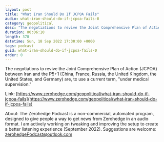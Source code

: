 ```yaml
---
layout: post
title: "What Iran Should Do If JCPOA Fails"
audio: what-iran-should-do-if-jcpoa-fails-0
category: geopolitical
desc: "The negotiations to revive the Joint Comprehensive Plan of Action (JCPOA) between Iran and the P5+1 (China, France, Russia, the United Kingdom, the United States, and Germany) are, to use a current term, &quot;under medical supervision.&quot;"
duration: 00:06:10
length: 370
datetime: Sun, 18 Sep 2022 17:30:00 +0000
tags: podcast
guid: what-iran-should-do-if-jcpoa-fails-0
order: 0
---
```

The negotiations to revive the Joint Comprehensive Plan of Action (JCPOA) between Iran and the P5+1 (China, France, Russia, the United Kingdom, the United States, and Germany) are, to use a current term, &quot;under medical supervision.&quot;

Link: [https://www.zerohedge.com/geopolitical/what-iran-should-do-if-jcpoa-fails](https://www.zerohedge.com/geopolitical/what-iran-should-do-if-jcpoa-fails)

About: The Zerohedge Podcast is a non-commercial, automated program, designed to give people a way to get news from Zerohedge in an audio format.  I am actively working on tweaking and improving the setup to create a better listening experience (September 2022).  Suggestions are welcome: [zerohedgePodcast@outlook.com](mailto:zerohedgePodcast@outlook.com)